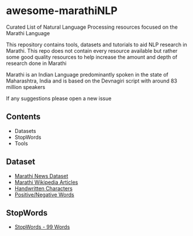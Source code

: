 # awesome-marathiNLP

Curated List of Natural Language Processing resources focused on the Marathi Language

This repository contains tools, datasets and tutorials to aid NLP research in Marathi. This repo does not contain every resource available but rather some good quality resources to help increase the amount and depth of research done in Marathi

Marathi is an Indian Language predominantly spoken in the state of Maharashtra, India and is based on the Devnagiri script with around 83 million speakers

If any suggestions please open a new issue


## Contents
* Datasets
* StopWords
* Tools


## Dataset
  * [Marathi News Dataset](https://www.kaggle.com/disisbig/marathi-news-dataset)
  * [Marathi Wikipedia Articles](https://www.kaggle.com/disisbig/marathi-wikipedia-articles)
  * [Handwritten Characters](https://www.kaggle.com/shalakadeore/handwritten-marathi-devanagari-characters)
  * [Positive/Negative Words](https://www.kaggle.com/rtatman/sentiment-lexicons-for-81-languages)
 
## StopWords
  * [StopWords - 99 Words](https://www.kaggle.com/rtatman/stopword-lists-for-19-languages)

